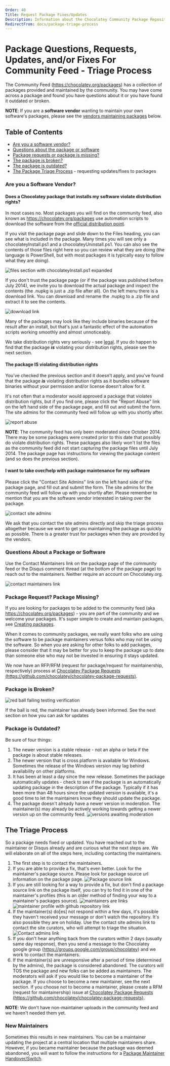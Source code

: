 ```yaml
---
Order: 40
Title: Request Package Fixes/Updates
Description: Information about the Chocolatey Community Package Repository triage process
RedirectFrom: docs/package-triage-process
---
```


# Package Questions, Requests, Updates, and/or Fixes For Community Feed - Triage Process

The Community Feed (https://chocolatey.org/packages) has a collection of packages provided and maintained by the community. You may have come across a package and found you have questions about it or you have found it outdated or broken.

**NOTE**: If you are a **software vendor** wanting to maintain your own software's packages, please see the [vendors maintaining packages](#i-want-to-take-overhelp-with-package-maintenance-for-my-software) below.

## Table of Contents

* [Are you a software vendor?](#are-you-a-software-vendor)
* [Questions about the package or software](#questions-about-a-package-or-software)
* [Package requests or package is missing?](#package-request-package-missing)
* [The package is broken?](#package-is-broken)
* [The package is outdated?](#package-is-outdated)
* [The Package Triage Process](#the-triage-process) - requesting updates/fixes to packages

### Are you a Software Vendor?
#### Does a Chocolatey package that installs my software violate distribution rights?

In most cases no. Most packages you will find on the community feed, also known as https://chocolatey.org/packages use automation scripts to download the software from the [official distribution point](./additional-information/legal#distributions-aka-chocolatey-packages).

If you visit the package page and slide down to the Files heading, you can see what is included in the package. Many times you will see only a chocolateyInstall.ps1 and a chocolateyUninstall.ps1. You can also see the contents of those files right here so you can review what they are doing (the language is PowerShell, but with most packages it is typically easy to follow what they are doing).

![files section with chocolateyInstall.ps1 expanded](/assets/images/moderation-10.jpg)

If you don't trust the package page (or if the package was published before July 2014), we invite you to download the actual package and inspect the contents (the .nupkg is just a .zip file after all). On the left menu there is a download link. You can download and rename the .nupkg to a .zip file and extract it to see the contents.

![download link](/assets/images/triage-download.jpg)

Many of the packages may look like they include binaries because of the result after an install, but that's just a fantastic effect of the automation scripts working smoothly and almost unnoticeably.

We take distribution rights very seriously - see [legal](./additional-information/legal#distributions-aka-chocolatey-packages). If you do happen to find that the package ***is*** violating your distribution rights, please see the next section.

#### The package IS violating distribution rights
You've checked the previous section and it doesn't apply, and you've found that the package ***is*** violating distribution rights as it bundles software binaries without your permission and/or license doesn't allow for it.

It's not often that a moderator would approved a package that violates distribution rights, but if you find one, please click the "Report Abuse" link on the left hand side of the package page, and fill out and submit the form. The site admins for the community feed will follow up with you shortly after.

![report abuse](/assets/images/triage-reportabuse.jpg)

**NOTE**: The community feed has only been moderated since October 2014. There may be some packages were created prior to this date that possibly do violate distribution rights. These packages also likely won't list the files as the community feed did not start capturing the package files until July 2014. The package page has instructions for viewing the package content (and so does the previous section).

#### I want to take over/help with package maintenance for my software
Please click the "Contact Site Admins" link on the left hand side of the package page, and fill out and submit the form. The site admins for the community feed will follow up with you shortly after. Please remember to mention that you are the software vendor interested in taking over the package.

![contact site admins](/assets/images/triage-siteadmins.jpg)

We ask that you contact the site admins directly and skip the triage process altogether because we want to get you maintaining the package as quickly as possible. There is a greater trust for packages when they are provided by the vendors.

### Questions About a Package or Software
Use the Contact Maintainers link on the package page of the community feed or the Disqus comment thread (at the bottom of the package page) to reach out to the maintainers. Neither require an account on Chocolatey.org.

![contact maintainers link](/assets/images/triage-maintainers.jpg)

### Package Request? Package Missing?
If you are looking for packages to be added to the community feed (aka https://chocolatey.org/packages) - you are part of the community and we welcome your packages. It's super simple to create and maintain packages, see [Creating packages](./creating-packages/create-packages).

When it comes to community packages, we really want folks who are using the software to be package maintainers versus folks who may not be using the software. So when you are asking for other folks to add packages, please consider that it may be better for you to keep the package up to date than someone else who may not be invested in ensuring it stays updated.

We now have an RFP/RFM (request for package/request for maintainership, respectively) process at [Chocolatey Package Requests (https://github.com/chocolatey/chocolatey-package-requests)](https://github.com/chocolatey/chocolatey-package-requests).

### Package is Broken?
![red ball failing testing verification](/assets/images/triage-broken.jpg)

If the ball is red, the maintainer has already been informed. See the next section on how you can ask for updates

### Package is Outdated?
Be sure of four things:

1. The newer version is a stable release - not an alpha or beta if the package is about stable releases.
1. The newer version that is cross platform is available for Windows. Sometimes the release of the Windows version may lag behind availability on other platforms.
1. It has been at least a day since the new release. Sometimes the package automatically updates - check to see if the package is an automatically updating package in the description of the package. Typically if it has been more than 48 hours since the updated version is available, it's a good time to let the maintainers know they should update the package.
1. The package doesn't already have a newer version in moderation. The maintainer(s) may already be actively working towards getting a newer version up on the community feed.
![versions awaiting moderation](/assets/images/triage-waiting.jpg)

## The Triage Process
So a package needs fixed or updated. You have reached out to the maintainer or Disqus already and are curious what the next steps are. We will elaborate on all of the steps here, including contacting the maintainers.

1. The first step is to contact the maintainers.
1. If you are able to provide a fix, that's even better. Look for the maintainer's package source. Please look for package source url information on the package page.
![Package source link](/assets/images/triage-packagesource.jpg)
1. If you are still looking for a way to provide a fix, but don't find a package source link on the package itself, you can try to find it in one of the maintainer's profiles (this is an older method of finding your way to a maintainer's packages source).
![maintainers are links](/assets/images/triage-maintainerlinks.jpg)
![maintainer profile with github repository link](/assets/images/triage-maintainerrepository.jpg)
1. If the maintainer(s) do[es] not respond within a few days, it's possible they haven't received your message or don't watch the repository. It's also possible they are on holiday. Use the contact site admins link to contact the site curators, who will attempt to triage the situation.
![Contact admins link](/assets/images/triage-siteadmins.jpg)
1. If you don't hear anything back from the curators within 2 days (usually same day response), then you send a message to the Chocolatey google group (https://groups.google.com/group/chocolatey) and we work to contact the maintainers.
1. If the maintainer(s) are unresponsive after a period of time (determined by the admins), the package is considered abandoned. The curators will TOS the package and new folks can be added as maintainers. The moderators will ask if you would like to become a maintainer of the package. If you choose to become a new maintainer, see the next section.  If you choose not to become a maintainer, please create a RFM (request for maintainership) issue at [Chocolatey Package Requests (https://github.com/chocolatey/chocolatey-package-requests)](https://github.com/chocolatey/chocolatey-package-requests).

**NOTE**: We don't have non-maintainer uploads in the community feed and we haven't needed them yet.

### New Maintainers
Sometimes this results in new maintainers. You can be a maintainer updating the project at a central location that multiple maintainers share. However, if you became maintainer because the package was deemed abandoned, you will want to follow the instructions for a [Package Maintainer Handover/Switch](PackageMaintainerHandover).